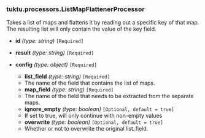 ### tuktu.processors.ListMapFlattenerProcessor
Takes a list of maps and flattens it by reading out a specific key of that map. The resulting list will only contain the value of the key field.

  * **id** *(type: string)* `[Required]`

  * **result** *(type: string)* `[Required]`

  * **config** *(type: object)* `[Required]`

    * **list_field** *(type: string)* `[Required]`
    - The name of the field that contains the list of maps.

    * **map_field** *(type: string)* `[Required]`
    - The name of the field that needs to be extracted from the separate maps.

    * **ignore_empty** *(type: boolean)* `[Optional, default = true]`
    - If set to true, will only continue with non-empty values

    * **overwrite** *(type: boolean)* `[Optional, default = true]`
    - Whether or not to overwrite the original list_field.

